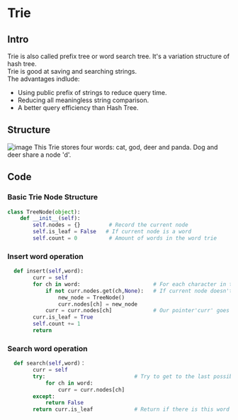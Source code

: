 # Trie

## Intro
Trie is also called prefix tree or word search tree. It's a variation structure of hash tree.  
Trie is good at saving and searching strings.  
The advantages indlude:  
  - Using public prefix of strings to reduce query time.  
  - Reducing all meaningless string comparison.  
  - A better query efficiency than Hash Tree.
  
## Structure
![image](https://user-images.githubusercontent.com/116987376/199016899-383de9ec-d78e-487b-a88c-31caa8e9a1a9.png)
This Trie stores four words: cat, god, deer and panda. Dog and deer share a node 'd'.

## Code

### Basic Trie Node Structure

``` python
class TreeNode(object):  
    def __init__(self):
        self.nodes = {}         # Record the current node
        self.is_leaf = False   # If current node is a word
        self.count = 0          # Amount of words in the word trie
```

### Insert word operation

``` python
  def insert(self,word):      
        curr = self
        for ch in word:                       # For each character in the word
            if not curr.nodes.get(ch,None):   # If current node doesn't lead to the subsequent character, create one node
                new_node = TreeNode()
                curr.nodes[ch] = new_node
            curr = curr.nodes[ch]             # Our pointer'curr' goes to the subsequent character
        curr.is_leaf = True
        self.count += 1
        return
```

### Search word operation

``` python
  def search(self,word)：
        curr = self
        try:                            # Try to get to the last possible node according to the character in the word
            for ch in word:            
                curr = curr.nodes[ch]
        except:
            return False
        return curr.is_leaf             # Return if there is this word in the trie
```
